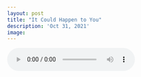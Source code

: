 ```yaml
---
layout: post
title: "It Could Happen to You"
description: 'Oct 31, 2021'
image:
---
```


<audio controls preload="metadata">
  <source src="https://docs.google.com/uc?export=open&id=1pj_OzDpDUqa7dEeq9aDQdxS3_fpPsMZm" type="audio/mp3">
Your browser does not support the audio element.
</audio>
